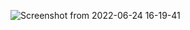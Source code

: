 ![Screenshot from 2022-06-24 16-19-41](https://user-images.githubusercontent.com/101261835/175520205-ec7f11a4-6dd8-4bfa-b2d4-3a809d59ebe2.png)
